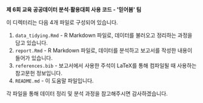 **제 6회 교육 공공데이터 분석·활용대회 사용 코드 - '믿어봄' 팀**

이 디렉터리는 다음 4개 파일로 구성되어 있습니다.

1. `data_tidying.Rmd` - R Markdown 파일로, 데이터를 불러오고 정리하는 과정을 담고 있습니다.
2. `report.Rmd` - R Markdown 파일로, 데이터를 분석하고 보고서를 작성한 내용이 들어가 있습니다.
3. `references.bib` - 보고서에서 사용한 주석이 LaTeX를 통해 컴파일될 때 사용하는 참고문헌 정보입니다.
4. `README.md` - 이 도움말 파일입니다.

각 파일을 통해 데이터 정리 및 분석 과정을 참고해주시면 감사하겠습니다.
